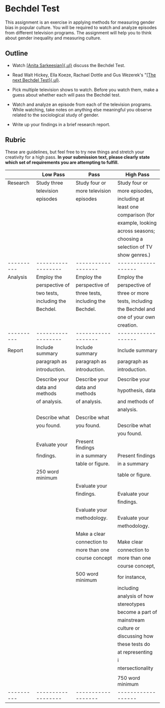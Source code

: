 Bechdel Test
============

This assignment is an exercise in applying methods for measuring gender
bias in popular culture. You will be required to watch and analyze
episodes from different television programs. The assignment will help
you to think about gender inequality and measuring culture.

Outline
-----

-   Watch [[Anita Sarkeesian]{.ul}](https://www.youtube.com/watch?v=bLF6sAAMb4s) discuss the Bechdel Test.

-   Read Walt Hickey, Ella Koeze, Rachael Dottle and Gus Wezerek's "[[The next Bechdel Test]{.ul}](https://projects.fivethirtyeight.com/next-bechdel/).

-   Pick multiple television shows to watch. Before you watch them, make a guess about whether each will pass the Bechdel test.

-   Watch and analyze an episode from each of the television programs. While watching, take notes on anything else meaningful you observe related to the sociological study of gender.

-   Write up your findings in a brief research report.

Rubric
------------

These are guidelines, but feel free to try new things and stretch your
creativity for a high pass. **In your submission text, please clearly state which set of requirements you are attempting to fulfill.**

|          | Low Pass         | Pass             | High Pass        |
|----------|------------------|------------------|------------------|
| Research | Study three      | Study four or    | Study four or    |
|          | television       | more television  | more episodes,   |
|          | episodes         | episodes         | including at     |
|          |                  |                  | least one        |
|          |                  |                  | comparison (for  |
|          |                  |                  | example, looking |
|          |                  |                  | across seasons;  |
|          |                  |                  | choosing a       |
|          |                  |                  | selection of TV  |
|          |                  |                  | show genres.)    |
|----------|------------------|------------------|------------------|
| Analysis | Employ the       | Employ the       | Employ the       |
|          | perspective of   | perspective of   | perspective of   |
|          | two tests,       | three tests,     | three or more    |
|          | including the    | including the    | tests, including |
|          | Bechdel.         | Bechdel.         | the Bechdel and  |
|          |                  |                  | one of your own  |
|          |                  |                  | creation.        |
|----------|------------------|------------------|------------------|
| Report   | Include summary  | Include summary  | Include summary  |
|          | paragraph as     | paragraph as     | paragraph as     |
|          | introduction.    | introduction.    | introduction.    |
|          |                  |                  |                  |
|          | Describe your    | Describe your    | Describe your    |
|          | data and methods | data and methods | hypothesis, data |
|          | of analysis.     | of analysis.     | and methods of   |
|          |                  |                  | analysis.        |
|          | Describe what    | Describe what    |                  |
|          | you found.       | you found.       | Describe what    |
|          |                  |                  | you found.       |
|          | Evaluate your    | Present findings |                  |
|          | findings.        | in a summary     | Present findings |
|          |                  | table or figure. | in a summary     |
|          | 250 word minimum |                  | table or figure. |
|          |                  | Evaluate your    |                  |
|          |                  | findings.        | Evaluate your    |
|          |                  |                  | findings.        |
|          |                  | Evaluate your    |                  |
|          |                  | methodology.     | Evaluate your    |
|          |                  |                  | methodology.     |
|          |                  | Make a clear     |                  |
|          |                  | connection to    | Make clear       |
|          |                  | more than one    | connection to    |
|          |                  | course concept   | more than one    |
|          |                  |                  | course concept,  |
|          |                  | 500 word minimum | for instance,    |
|          |                  |                  | including        |
|          |                  |                  | analysis of how  |
|          |                  |                  | stereotypes      |
|          |                  |                  | become a part of |
|          |                  |                  | mainstream       |
|          |                  |                  | culture or       |
|          |                  |                  | discussing how   |
|          |                  |                  | these tests do   |
|          |                  |                  | at representing  |
|          |                  |                  | i                |
|          |                  |                  | ntersectionality |
|          |                  |                  |                  |
|          |                  |                  | 750 word minimum |
|----------|------------------|------------------|------------------|
